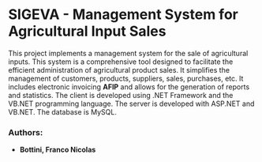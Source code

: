 # SIGEVA - Management System for Agricultural Input Sales
This project implements a management system for the sale of agricultural inputs. This system is a comprehensive tool designed to facilitate the efficient administration of agricultural product sales. It simplifies the management of customers, products, suppliers, sales, purchases, etc. It includes electronic invoicing **AFIP** and allows for the generation of reports and statistics. The client is developed using .NET Framework and the VB.NET programming language. The server is developed with ASP.NET and VB.NET. The database is MySQL.

### Authors:
- **Bottini, Franco Nicolas**
